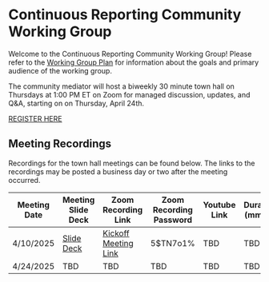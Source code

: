 # Continuous Reporting Community Working Group
Welcome to the Continuous Reporting Community Working Group! Please refer to the [Working Group Plan](./plan.md) for information about the goals and primary audience of the working group.

The community mediator will host a biweekly 30 minute town hall on Thursdays at 1:00 PM ET on Zoom for managed discussion, updates, and Q&A, starting on on Thursday, April 24th.

[REGISTER HERE](https://gsa.zoomgov.com/meeting/register/j-jCL-LLTi2uWTRMdrWBzw)

## Meeting Recordings

Recordings for the town hall meetings can be found below. The links to the recordings may be posted a business day or two after the meeting occurred. 


| Meeting Date | Meeting Slide Deck                                                                | Zoom Recording Link                                                                                                                                                                                                                                                                                                                                                   | Zoom Recording Password | Youtube Link | Duration (mm:ss) |
|--------------|-----------------------------------------------------------------------------------|-----------------------------------------------------------------------------------------------------------------------------------------------------------------------------------------------------------------------------------------------------------------------------------------------------------------------------------------------------------------------|-------------------------|--------------|----------|
| 4/10/2025    | [Slide Deck](./townhall-slidedecks/cr_cwg_2025410.pdf) | [Kickoff Meeting Link](https://gsa.zoomgov.com/rec/share/1SI3xFecyKd-DCY-vA-YlIO0THchDoRO-Hyh8a8fD46oIEAOgnmbzy1XAolAwPrx.d6GCIKs0BSj7Q3xT) | 5$TN7o1%        | TBD                     | TBD          | 00:10:19 |
| 4/24/2025    | TBD | TBD | TBD | TBD | TBD |
